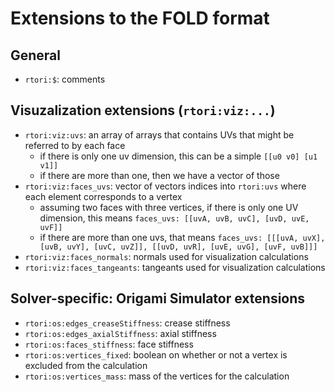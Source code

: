 # Extensions to the FOLD format

## General

- `rtori:$`: comments

## Visuzalization extensions (`rtori:viz:...`)

- `rtori:viz:uvs`: an array of arrays that contains UVs that might be referred to by each face
    - if there is only one uv dimension, this can be a simple `[[u0 v0] [u1 v1]]`
    - if there are more than one, then we have a vector of those
- `rtori:viz:faces_uvs`: vector of vectors indices into `rtori:uvs` where each element corresponds to a vertex
    - assuming two faces with three vertices, if there is only one UV dimension, this means `faces_uvs: [[uvA, uvB, uvC], [uvD, uvE, uvF]]`
    - if there are more than one uvs, that means `faces_uvs: [[[uvA, uvX], [uvB, uvY], [uvC, uvZ]], [[uvD, uvR], [uvE, uvG], [uvF, uvB]]]`
- `rtori:viz:faces_normals`: normals used for visualization calculations
- `rtori:viz:faces_tangeants`: tangeants used for visualization calculations

## Solver-specific: Origami Simulator extensions

- `rtori:os:edges_creaseStiffness`: crease stiffness
- `rtori:os:edges_axialStiffness`: axial stiffness
- `rtori:os:faces_stiffness`: face stiffness
- `rtori:os:vertices_fixed`: boolean on whether or not a vertex is excluded from the calculation
- `rtori:os:vertices_mass`: mass of the vertices for the calculation